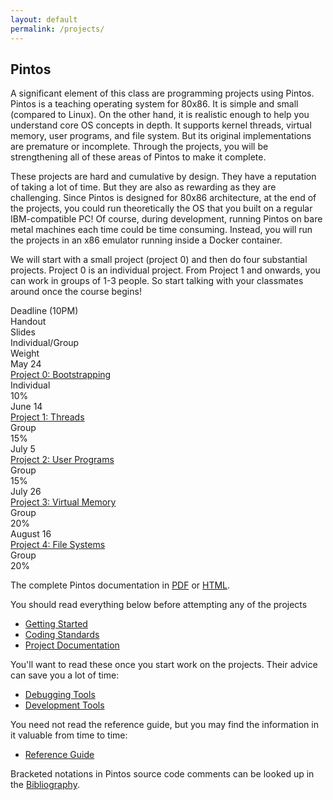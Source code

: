 ```yaml
---
layout: default
permalink: /projects/
---
```


## Pintos

A significant element of this class are programming projects using Pintos. Pintos is a teaching operating system for 80x86. It is simple and small (compared to Linux). On the other hand, it is realistic enough to help you understand core OS concepts in depth. It supports kernel threads, virtual memory, user programs, and file system. But its original implementations are premature or incomplete. Through the projects, you will be strengthening all of these areas of Pintos to make it complete.

<span class="em">These projects are hard and cumulative by design.</span> They have a reputation of taking a lot of time. But they are also as rewarding as they are challenging. Since Pintos is designed for 80x86 architecture, at the end of the projects, you could run theoretically the OS that you built on a regular IBM-compatible PC! Of course, during development, running Pintos on bare metal machines each time could be time consuming. Instead, you will run the projects in an x86 emulator running inside a Docker container. 

We will start with a small project (project 0) and then do four substantial projects. Project 0 is an individual project. From Project 1 and onwards, you can work in groups of 1-3 people. So start talking with your classmates around once the course begins!

<div class="grid">
    <div class="hrow row">
        <div class="hcolumn column2">Deadline (10PM)</div>
        <div class="column3">Handout</div>
        <div class="column3">Slides</div>
        <div class="column2">Individual/Group</div>
        <div class="column2">Weight</div>
    </div>
    <div class="row">
        <div class="column2">May 24</div>
        <div class="column3"><a href="WWW/pintos_2.html">Project 0: Bootstrapping</a></div>
        <div class="column3"></div>
        <div class="column2">Individual</div>
        <div class="column2">10%</div>
    </div>
    <div class="row">
        <div class="column2">June 14</div>
        <div class="column3"><a href="WWW/pintos_3.html">Project 1: Threads</a></div>
        <div class="column3"></div>
        <div class="column2">Group</div>
        <div class="column2">15%</div>
    </div>
    <div class="row">
        <div class="column2">July 5</div>
        <div class="column3"><a href="WWW/pintos_4.html">Project 2: User Programs</a></div>
        <div class="column3"></div>
        <div class="column2">Group</div>
        <div class="column2">15%</div>
    </div>
    <div class="row">
        <div class="column2">July 26</div>
        <div class="column3"><a href="WWW/pintos_5.html">Project 3: Virtual Memory</a></div>
        <div class="column3"></div>
        <div class="column2">Group</div>
        <div class="column2">20%</div>
    </div>
    <div class="row">
        <div class="column2">August 16</div>
        <div class="column3"><a href="WWW/pintos_6.html">Project 4: File Systems</a></div>
        <div class="column3"></div>
        <div class="column2">Group</div>
        <div class="column2">20%</div>
    </div>
</div>

The complete Pintos documentation in [PDF](WWW/pintos.pdf) or [HTML](WWW/pintos.html).

You should read everything below <span class="em">before attempting any of the projects</span>

- [Getting Started](WWW/pintos_1.html)
- [Coding Standards](WWW/pintos_9.html)
- [Project Documentation](WWW/pintos_10.html)

You'll want to read these once you start work on the projects. Their advice can save you a lot of time:

- [Debugging Tools](WWW/pintos_11.html)
- [Development Tools](WWW/pintos_12.html)

You need not read the reference guide, but you may find the information in it valuable from time to time:

- [Reference Guide](WWW/pintos_7.html)

Bracketed notations in Pintos source code comments can be looked up in the [Bibliography](WWW/pintos_14.html).


